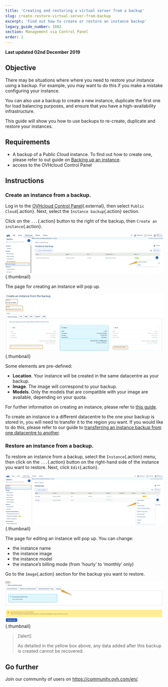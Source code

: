 ```yaml
---
title: 'Creating and restoring a virtual server from a backup'
slug: create-restore-virtual-server-from-backup
excerpt: 'Find out how to create or restore an instance backup'
legacy_guide_number: 1882
section: Management via Control Panel
order: 2
---
```


**Last updated 02nd December 2019**

## Objective
There may be situations where where you need to restore your instance using a backup. For example, you may want to do this if you make a mistake configuring your instance. 

You can also use a backup to create a new instance, duplicate the first one for load balancing purposes, and ensure that you have a high-availability infrastructure.

This guide will show you how to use backups to re-create, duplicate and restore your instances.

## Requirements
- A backup of a Public Cloud instance. To find out how to create one, please refer to out guide on [Backing up an instance](../back-up-instance/).
- access to the OVHcloud Control Panel

## Instructions

### Create an instance from a backup.

Log in to the [OVHcloud Control Panel](https://ca.ovh.com/auth/?action=gotomanager&from=https://www.ovh.com/world/&ovhSubsidiary=we){.external}, then select `Public Cloud`{.action}. Next, select the `Instance backup`{.action} section.

Click on the `...`{.action} button to the right of the backup, then `Create an instance`{.action}.

![public-cloud-instance-backup](images/restorebackup1.png){.thumbnail}

The page for creating an instance will pop up.

![public-cloud-instance-backup](images/restorebackup2.png){.thumbnail}

Some elements are pre-defined:

* <b>Location</b>. Your instance will be created in the same datacentre as your backup.
* <b>Image</b>. The image will correspond to your backup.
* <b>Models</b>. Only the models that are compatible with your image are available, depending on your quota.

For further information on creating an instance, please refer to [this guide](../create_an_instance_in_your_ovh_customer_account/).

To create an instance in a different datacentre to the one your backup is stored in, you will need to transfer it to the region you want. If you would like to do this, please refer to our guide to [transferring an instance backup from one datacentre to another](../transfer_instance_backup_from_one_datacentre_to_another/).

### Restore an instance from a backup.

To restore an instance from a backup, select the `Instance`{.action} menu, then click on the `...`{.action} button on the right-hand side of the instance you want to restore. Next, click `Edit`{.action}.

![public-cloud-instance-backup](images/restorebackup3.png){.thumbnail}

The page for editing an instance will pop up. You can change:

* the instance name
* the instance image
* the instance model
* the instance’s billing mode (from ‘hourly’ to ‘monthly’ only)

Go to the `Image`{.action} section for the backup you want to restore.

![public-cloud-instance-backup](images/restorebackup4.png){.thumbnail}


> [!alert]
>
>As detailed in the yellow box above, any data added after this backup is created cannot be recovered.
>

## Go further

Join our community of users on <https://community.ovh.com/en/>.
